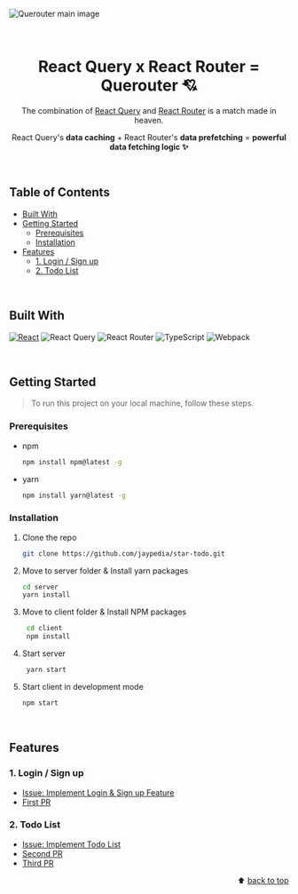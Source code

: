 <a name="readme-top"></a>

![Querouter main image](https://user-images.githubusercontent.com/85419343/236681390-e6d74d08-e2fa-4afb-95db-aae638332ce6.png)

<!-- PROJECT LOGO -->
<br />
<div align="center">
<h1 align="center">React Query x React Router = Querouter 💘</h1>
  <p align="center">
    The combination of <a href="https://tanstack.com/query/latest/docs/react/overview">React Query</a> and <a href="">React Router</a> is a match made in heaven.
  </p>
  <p align="center">
  React Query's <b>data caching</b> + React Router's <b>data prefetching</b> = <b>powerful data fetching logic ✨</b>
  </p>
</div>

<br />

## Table of Contents

- [Built With](#built-with)
- [Getting Started](#getting-started)
  - [Prerequisites](#prerequisites)
  - [Installation](#installation)
- [Features](#features)
  - [1. Login / Sign up](#1-login---sign-up)
  - [2. Todo List](#2-todo-list)

<br />

## Built With

[![React][react.js]][react-url] ![React Query] ![React Router] ![TypeScript] ![Webpack]

<br>
<!-- GETTING STARTED -->

## Getting Started

> To run this project on your local machine, follow these steps.

### Prerequisites

- npm
  ```sh
  npm install npm@latest -g
  ```
- yarn
  ```sh
  npm install yarn@latest -g
  ```

### Installation

1. Clone the repo
   ```sh
   git clone https://github.com/jaypedia/star-todo.git
   ```
2. Move to server folder & Install yarn packages
   ```sh
   cd server
   yarn install
   ```
3. Move to client folder & Install NPM packages
   ```sh
    cd client
    npm install
   ```
4. Start server
   ```sh
    yarn start
   ```
5. Start client in development mode
   ```sh
   npm start
   ```

<br>
<!-- Features -->

## Features

### 1. Login / Sign up

- [Issue: Implement Login & Sign up Feature](https://github.com/jaypedia/Querouter-todo/issues/1)
- [First PR](https://github.com/jaypedia/Querouter-todo/pull/9)

### 2. Todo List

- [Issue: Implement Todo List](https://github.com/jaypedia/Querouter-todo/issues/1)
- [Second PR](https://github.com/jaypedia/Querouter-todo/pull/20)
- [Third PR](https://github.com/jaypedia/Querouter-todo/pull/24)

<p align="right">⬆️ <a href="#readme-top">back to top</a></p>

<!-- MARKDOWN LINKS & IMAGES -->
<!-- https://www.markdownguide.org/basic-syntax/#reference-style-links -->

[product-screenshot]: images/screenshot.png
[react.js]: https://img.shields.io/badge/React-20232A?style=for-the-badge&logo=react&logoColor=61DAFB
[react-url]: https://reactjs.org/
[typescript]: https://img.shields.io/badge/typescript-%23007ACC.svg?style=for-the-badge&logo=typescript&logoColor=white
[webpack]: https://img.shields.io/badge/webpack-%238DD6F9.svg?style=for-the-badge&logo=webpack&logoColor=black
[react query]: https://img.shields.io/badge/-React%20Query-FF4154?style=for-the-badge&logo=react%20query&logoColor=white
[react router]: https://img.shields.io/badge/-React%20Router-CA4245?style=for-the-badge&logo=react-router&logoColor=white

